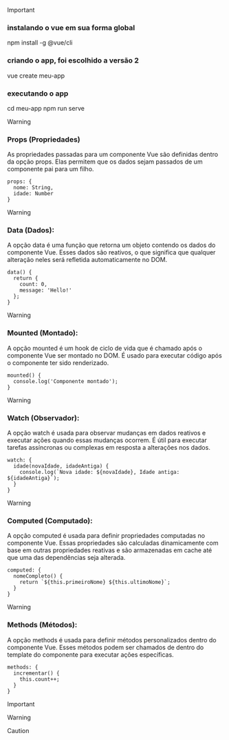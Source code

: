 

> [!IMPORTANT]
> ### instalando o vue em sua forma global
> npm install -g @vue/cli
> ### criando o app, foi escolhido a versão 2
> vue create meu-app
> ### executando o app
> cd meu-app
> npm run serve

> [!WARNING]
> ### Props (Propriedades)
> As propriedades passadas para um componente Vue são definidas dentro da opção props. Elas permitem que os dados sejam passados de um componente pai para um filho.
```
props: {
  nome: String,
  idade: Number
}

```
> [!WARNING]
> ### Data (Dados):
> A opção data é uma função que retorna um objeto contendo os dados do componente Vue. Esses dados são reativos, o que significa que qualquer alteração neles será refletida automaticamente no DOM.
```
data() {
  return {
    count: 0,
    message: 'Hello!'
  };
}

```
> [!WARNING]
> ### Mounted (Montado):
> A opção mounted é um hook de ciclo de vida que é chamado após o componente Vue ser montado no DOM. É usado para executar código após o componente ter sido renderizado.
```
mounted() {
  console.log('Componente montado');
}

```
> [!WARNING]
> ### Watch (Observador):
> A opção watch é usada para observar mudanças em dados reativos e executar ações quando essas mudanças ocorrem. É útil para executar tarefas assíncronas ou complexas em resposta a alterações nos dados.
```
watch: {
  idade(novaIdade, idadeAntiga) {
    console.log(`Nova idade: ${novaIdade}, Idade antiga: ${idadeAntiga}`);
  }
}

```
> [!WARNING]
> ### Computed (Computado):
> A opção computed é usada para definir propriedades computadas no componente Vue. Essas propriedades são calculadas dinamicamente com base em outras propriedades reativas e são armazenadas em cache até que uma das dependências seja alterada.
```
computed: {
  nomeCompleto() {
    return `${this.primeiroNome} ${this.ultimoNome}`;
  }
}

```
> [!WARNING]
> ### Methods (Métodos):
> A opção methods é usada para definir métodos personalizados dentro do componente Vue. Esses métodos podem ser chamados de dentro do template do componente para executar ações específicas.
```
methods: {
  incrementar() {
    this.count++;
  }
}

```

> [!IMPORTANT]
> 

> [!WARNING]

> [!CAUTION]
